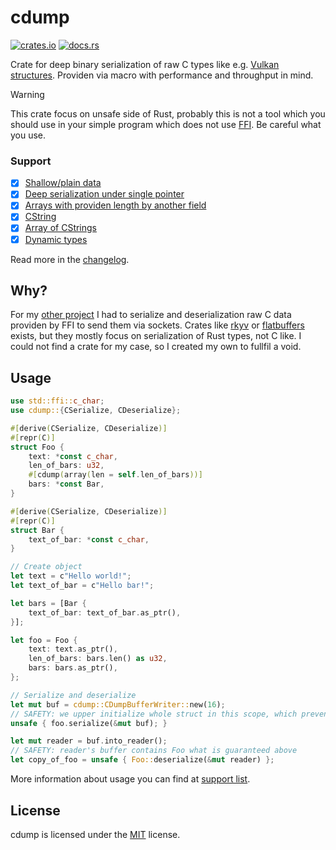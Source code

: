 # cdump
[![crates.io](https://img.shields.io/crates/v/cdump)](https://crates.io/crates/cdump)
[![docs.rs](https://docs.rs/cdump/badge.svg)](https://docs.rs/cdump)

Crate for deep binary serialization of raw C types like e.g. [Vulkan structures](https://registry.khronos.org/vulkan/specs/1.3-extensions/man/html/VkInstanceCreateInfo.html). Providen via macro with performance and throughput in mind.

> [!WARNING] 
> This crate focus on unsafe side of Rust, probably this is not a tool which you should use in your simple program which does not use [FFI](https://doc.rust-lang.org/nomicon/ffi.html). Be careful what you use.

### Support
- [x] [Shallow/plain data](docs/features/shallow.md)
- [x] [Deep serialization under single pointer](docs/features/deep.md)
- [x] [Arrays with providen length by another field](docs/features/array.md)
- [x] [CString](docs/features/cstring.md)
- [x] [Array of CStrings](docs/features/cstring_array.md)
- [x] [Dynamic types](docs/features/dynamic.md)

Read more in the [changelog](/CHANGELOG.md).

## Why?
For my [other project](https://github.com/Vixenka/wie) I had to serialize and deserialization raw C data providen by FFI to send them via sockets. Crates like [rkyv](https://crates.io/crates/rkyv) or [flatbuffers](https://crates.io/crates/flatbuffers) exists, but they mostly focus on serialization of Rust types, not C like. I could not find a crate for my case, so I created my own to fullfil a void. 

## Usage
```rust
use std::ffi::c_char;
use cdump::{CSerialize, CDeserialize};

#[derive(CSerialize, CDeserialize)]
#[repr(C)]
struct Foo {
    text: *const c_char,
    len_of_bars: u32,
    #[cdump(array(len = self.len_of_bars))]
    bars: *const Bar,
}

#[derive(CSerialize, CDeserialize)]
#[repr(C)]
struct Bar {
    text_of_bar: *const c_char,
}

// Create object
let text = c"Hello world!";
let text_of_bar = c"Hello bar!";

let bars = [Bar {
    text_of_bar: text_of_bar.as_ptr(),
}];

let foo = Foo {
    text: text.as_ptr(),
    len_of_bars: bars.len() as u32,
    bars: bars.as_ptr(),
};

// Serialize and deserialize
let mut buf = cdump::CDumpBufferWriter::new(16);
// SAFETY: we upper initialize whole struct in this scope, which prevent data from dropping
unsafe { foo.serialize(&mut buf); }

let mut reader = buf.into_reader();
// SAFETY: reader's buffer contains Foo what is guaranteed above 
let copy_of_foo = unsafe { Foo::deserialize(&mut reader) };
```
More information about usage you can find at [support list](#support).

## License
cdump is licensed under the [MIT](/LICENSE) license.
